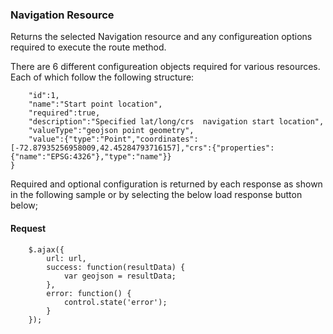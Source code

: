 ### Navigation Resource
Returns the selected Navigation resource and any configureation options required to execute the route method. 

There are 6 different configureation objects required for various resources. Each of which follow the following structure:
```{
	"id":1,
	"name":"Start point location",
	"required":true,
	"description":"Specified lat/long/crs  navigation start location",
	"valueType":"geojson point geometry",
	"value":{"type":"Point","coordinates":[-72.87935256958009,42.45284793716157],"crs":{"properties":{"name":"EPSG:4326"},"type":"name"}}
}
```

Required and optional configuration is returned by each response as shown in the following sample or by selecting the below load response button below;
#### Request
```
	$.ajax({
		url: url,
		success: function(resultData) { 
			var geojson = resultData;
		},
		error: function() {
			control.state('error');
		}
	});
```

